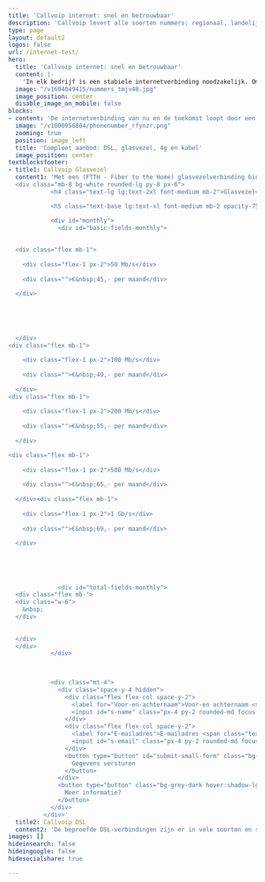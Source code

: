 ```yaml
---
title: 'Callvoip internet: snel en betrouwbaar'
description: 'Callvoip levert alle soorten nummers: regionaal, landelijk, service of internationaal.'
type: page
layout: default2
logos: false
url: /internet-test/
hero:
  title: 'Callvoip internet: snel en betrouwbaar'
  content: |-
    'In elk bedrijf is een stabiele internetverbinding noodzakelijk. Om überhaupt te werken is het simpelweg onmisbaar met de vele cloud toepassingen, e-mail, videovergaderen en natuurlijk om te bellen.<br><br><a href="https://files.callvoip.nl/downloads/callvoip-adsl-vdsl_aanvraagformulier.pdf" target="_blank" class="button">Internet aanvragen</a>'
  image: "/v1604049415/nummers_tmjv48.jpg"
  image_position: center
  disable_image_on_mobile: false
blocks:
- content: 'De internetverbinding van nu en de toekomst loopt door een glasvezelkabel. Snel, betrouwbaar en up- en downloadsnelheden zijn gelijk. Maar met Callvoip internet bieden we op elk adres een goede verbinding, ook als bij jou de glasvezelkabel nog niet ligt. De beproefde DSL is vrijwel altijd beschikbaar en biedt veelal ook voldoende snelheid. Liever via de Ziggo kabel online? Regelen we voor je. En voor locaties in het buitengebied hebben we zelfs een 4G verbindingen die overal en altijd werken.'
  image: "/v1600956804/phonenumber_rfynzr.png"
  zooming: true
  position: image_left
  title: 'Compleet aanbod: DSL, glasvezel, 4g en kabel'
  image_position: center
textblocksfooter:
- title1: Callvoip Glasvezel
  content1: 'Met een (FTTH - Fiber to the Home) glasvezelverbinding bieden we een eigen lijn en een stabiele snelheid die klaar is voor de toekomst. De upload- en downloadsnelheid zijn gelijk en hoge snelheden tot 1 Gbps zijn mogelijk. Met de combinatie van onze telefonie en een internetverbinding profiteer je van 1 aanspreekpunt dat alles voor je regelt.
  <div class="mb-8 bg-white rounded-lg py-8 px-6">
            <h4 class="text-lg lg:text-2xl font-medium mb-2">Glasvezel</h4>

            <h5 class="text-base lg:text-xl font-medium mb-2 opacity-75">Snelheden</h5>

            <div id="monthly">
              <div id="basic-fields-monthly">
  
  
  <div class="flex mb-1">
    
    <div class="flex-1 px-2">50 Mb/s</div>
    
    <div class="">€&nbsp;45,- per maand</div>
    
  </div>
  
  
  
  
  
  </div>
<div class="flex mb-1">
    
    <div class="flex-1 px-2">100 Mb/s</div>
    
    <div class="">€&nbsp;49,- per maand</div>
    
  </div>
<div class="flex mb-1">
    
    <div class="flex-1 px-2">200 Mb/s</div>
    
    <div class="">€&nbsp;55,- per maand</div>
    
  </div>

<div class="flex mb-1">
    
    <div class="flex-1 px-2">500 Mb/s</div>
    
    <div class="">€&nbsp;65,- per maand</div>
    
  </div><div class="flex mb-1">
    
    <div class="flex-1 px-2">1 Gb/s</div>
    
    <div class="">€&nbsp;69,- per maand</div>
    
  </div>
              
              
              
              
              
              <div id="total-fields-monthly">
  <div class="flex mb-">
  <div class="w-6">
    &nbsp;
  </div>
  
  
  </div>
  </div>
            </div>

            
            
            <div class="mt-4">
              <div class="space-y-4 hidden">
                <div class="flex flex-col space-y-2">
                  <label for="Voor-en-achternaam">Voor-en achternaam <span class="text-red">*</span></label>
                  <input id="s-name" class="px-4 py-2 rounded-md focus:outline-none focus:shadow-md border border-grey-medium">
                </div>
                <div class="flex flex-col space-y-2">
                  <label for="E-mailadres">E-mailadres <span class="text-red">*</span></label>
                  <input id="s-email" class="px-4 py-2 rounded-md focus:outline-none focus:shadow-md border border-grey-medium">
                </div>
                <button type="button" id="submit-small-form" class="bg-grey-dark hover:shadow-lg text-white rounded-md block text-center w-full px-4 py-2">
                  Gegevens versturen
                </button>
              </div>
              <button type="button" class="bg-grey-dark hover:shadow-lg text-white rounded-md block text-center w-full px-4 py-2">
                Meer informatie?
              </button>
            </div>
          </div>'
  title2: Callvoip DSL
  content2: 'De beproefde DSL-verbindingen zijn er in vele soorten en snelheden. De meestvoorkomende zijn ADSL, VDSL en VVDSL. Ook DSL kan heel snel zijn; op basis van jouw adres kunnen we zien wat er mogelijk is en alles voor je regelen. Benieuwd naar de mogelijkheden? Samen bekijken wat voor jouw adres de beste oplossing is.'
images: []
hideinsearch: false
hideingoogle: false
hidesocialshare: true

---
```

